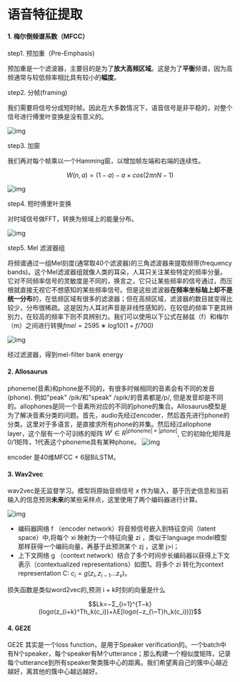 # 语音特征提取

#### 1. 梅尔倒频谱系数（MFCC）

step1. 预加重（Pre-Emphasis)

预加重是一个滤波器，主要目的是为了**放大高频区域**。这是为了**平衡**频谱，因为高频通常与较低频率相比具有较小的**幅度**。

step2. 分帧(framing)

我们需要将信号分成短时帧。因此在大多数情况下，语音信号是非平稳的，对整个信号进行傅里叶变换是没有意义的。

![img](https://pic2.zhimg.com/80/v2-af67d1cab46cd31ef002eb1a867e31cd_1440w.webp)

step3. 加窗

我们再对每个帧乘以一个Hamming窗，以增加帧左端和右端的连续性。

$$ W(n,a)=(1−a)−a×cos(2πnN−1) $$

![img](https://pic4.zhimg.com/80/v2-8261aa8fd816f67f8d0c0c503b2feb6f_1440w.webp)

step4. 短时傅里叶变换

对时域信号做FFT，转换为频域上的能量分布。

![img](https://pic2.zhimg.com/80/v2-0ccd286e1dd36d71127f046f31e32eb9_1440w.webp)

step5. Mel 滤波器组

将频谱通过一组Mel刻度(通常取40个滤波器)的三角滤波器来提取频带(frequency bands)。这个Mel滤波器组就像人类的耳朵，人耳只关注某些特定的频率分量。它对不同频率信号的灵敏度是不同的，换言之，它只让某些频率的信号通过，而压根就直接无视它不想感知的某些频率信号。但是这些滤波器**在频率坐标轴上却不是统一分布**的，在低频区域有很多的滤波器；但在高频区域，滤波器的数目就变得比较少，分布很稀疏。这是因为人耳对声音是非线性感知的，在较低的频率下更具辨别力，在较高的频率下则不具辨别力。我们可以使用以下公式在赫兹（f）和梅尔（m）之间进行转换$fmel=2595∗log10(1+f/700)$

![img](https://pic1.zhimg.com/80/v2-503338f5777c474fc43b4d232a2356bc_1440w.webp)

经过滤波器，得到mel-filter bank energy

#### 2. Allosaurus

phoneme(音素)和phone是不同的，有很多时候相同的音素会有不同的发音(phone). 例如"peak" /pik/和"speak" /spik/的音素都是/p/, 但是发音却是不同的。allophones是同一个音素所对应的不同的phone的集合。Allosaurus模型是为了解决音素分类的问题。首先，audio先经过encoder，然后首先进行phone的分类。这里对于多语言，是直接求所有phone的并集。然后经过allophone layer，这个层有一个可训练的矩阵 $W^i \in R ^{|phoneme|\times |phone|}$, 它的初始化矩阵是0/1矩阵，1代表这个phoneme具有某种phone。
![img](https://picx.zhimg.com/80/v2-dc32ea7af278d92fee32992970fda1d7_1440w.png)

encoder 是40维MFCC + 6层BiLSTM。

#### 3. Wav2vec

wav2vec是无监督学习。模型将原始音频信号 $x$ 作为输入，基于历史信息和当前输入的信息预测**未来**的某些采样点，这里使用了两个编码器进行计算。

![img](https://pic1.zhimg.com/80/v2-a0f2d30a3c510de9100a7d7d899f933c_1440w.webp)

- 编码器网络 f （encoder network）将音频信号嵌入到特征空间（latent space）中,将每个 xi 映射为一个特征向量 zi ，类似于language model模型那样获得一个编码向量，再基于此预测某个 zj ，这里 j>i；
- 上下文网络 g （context network）结合了多个时间步长编码器以获得上下文表示（contextualized representations）如图1。将多个 zi 转化为context representation C: $c_i=g(z_i,z_{i−1}...z_v)$。

损失函数是类似word2vec的,预测 i + k时刻的向量是什么

$$Lk=−Σ_{i=1}^{T−k}(logσ(z_{i+k}^Th_k(c_i))+λE[logσ(−z_{\~T}h_k(c_i))])$$





#### 4. GE2E

GE2E 其实是一个loss function，是用于Speaker verification的。一个batch中有N个speaker，每个speaker有M个utterance；那么构建一个相似度矩阵，记录每个utterance到所有speaker聚类簇中心的距离。我们希望离自己的簇中心越近越好，离其他的簇中心越远越好。